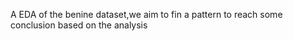 A EDA of the benine dataset,we aim to fin a pattern to reach some conclusion based on the 
analysis
